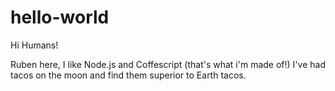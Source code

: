 # hello-world

Hi Humans!

Ruben here, I like Node.js and Coffescript (that's what i'm made of!)
I've had tacos on the moon and find them superior to Earth tacos.
